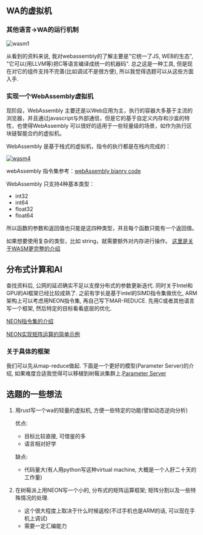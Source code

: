 ## WA的虚拟机

### 其他语言->WA的运行机制

![wasm1](C:%5CUsers%5Cdonpa%5CDesktop%5CFeverBasketballOpenSource%5Cwasm1.png)

从看到的资料来说, 我对webassembly的了解主要是"它统一了JS, WEB的生态", "它可以(用LLVM等)把C等语言编译成统一的机器码". 总之这是一种工具, 但是现在对它的组件支持不完善(比如调试不是很方便), 所以我觉得选题可以从这些方面入手.

### 实现一个WebAssembly虚拟机

现阶段，WebAssembly 主要还是以Web应用为主，执行的容器大多基于主流的浏览器，并且通过javascript与外部通信，但是它的基于自定义内存和沙盒的特性，也使得WebAssembly 可以很好的适用于一些轻量级的场景，如作为执行区块链智能合约的虚拟机。

WebAssembly 是基于栈式的虚拟机，指令的执行都是在栈内完成的：

[![wasm4](C:%5CUsers%5Cdonpa%5CDesktop%5CFeverBasketballOpenSource%5Cwasm4.png)](https://github.com/ontio/ontology-wasm/blob/master/doc/images/wasm4.png)

webAssembly 指令集参考：[webAssembly bianry code](https://github.com/ontio/ontology-wasm/blob/master/doc/wasm_binarycode.md )

WebAssembly 只支持4种基本类型：

- int32
- int64
- float32
- float64

所以函数的参数和返回值也只能是这四种类型，并且每个函数只能有一个返回值。

如果想要使用复杂的类型，比如 string，就需要额外对内存进行操作。
[这里是关于WASM更完整的介绍](https://github.com/ontio/ontology-wasm/blob/master/doc/wasmvm_introduction.md)

## 分布式计算和AI

查找资料后, 公网的延迟确实不足以支撑分布式的参数更新迭代. 同时关于Intel和GPU的AI框架已经比较成熟了. 之前有学长是基于intel的SIMD指令集做优化, ARM架构上可以考虑用NEON指令集, 再自己写下MAR-REDUCE. 先用C或者其他语言写一个框架, 然后特定的目标看看底层的优化.

[NEON指令集的介绍](https://github.com/xylcbd/blogs_code/tree/master/arm_neon/2016_04_16_10_56_arm_neon_introduction/msvc)

[NEON实现矩阵运算的简单示例](https://blog.csdn.net/fuwenyan/article/details/78794526)

### 关于具体的框架

我们可以先从map-reduce做起. 下面是一个更好的模型(Parameter Server)的介绍, 如果难度合适我觉得可以移植到树莓派集群上.[Parameter Server](https://zhuanlan.zhihu.com/p/82116922)

## 选题的一些想法

1. 用rust写一个wa的轻量的虚拟机, 方便一些特定的功能(譬如动态逆向分析)

   优点:

   + 目标比较直接, 可借鉴的多
   + 语言相对好学

   缺点:

   + 代码量大(有人用python写这种virtual machine, 大概是一个人肝二十天的工作量)

2. 在树莓派上用NEON写一个小的, 分布式的矩阵运算框架; 矩阵分割以及一些特殊情况的处理.

   + 这个很大程度上取决于什么时候返校(不过手机也是ARM的话, 可以现在手机上调试)
   + 需要一定汇编能力